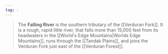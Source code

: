 ```yaml
---
tag: 💧
---
```

> The **Falling River** is the southern tributary of the [[Verduran Fork]]. It is a rough, rapid little river, that falls more than 15,000 feet from its headwaters in the [[World's Edge Mountains|Worlds Edge Mountains]], runs through the [[Tandak Plains]], and joins the Verduran Fork just east of the [[Verduran Forest]].








